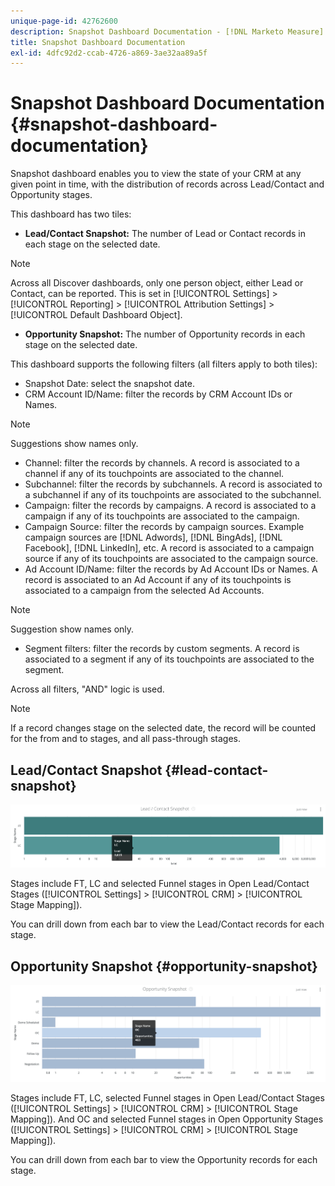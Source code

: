 ```yaml
---
unique-page-id: 42762600
description: Snapshot Dashboard Documentation - [!DNL Marketo Measure] - Product Documentation
title: Snapshot Dashboard Documentation
exl-id: 4dfc92d2-ccab-4726-a869-3ae32aa89a5f
---
```

# Snapshot Dashboard Documentation {#snapshot-dashboard-documentation}

Snapshot dashboard enables you to view the state of your CRM at any given point in time, with the distribution of records across Lead/Contact and Opportunity stages.

This dashboard has two tiles:

* **Lead/Contact Snapshot:** The number of Lead or Contact records in each stage on the selected date.

>[!NOTE]
>
>Across all Discover dashboards, only one person object, either Lead or Contact, can be reported. This is set in [!UICONTROL Settings] > [!UICONTROL Reporting] > [!UICONTROL Attribution Settings] > [!UICONTROL Default Dashboard Object].

* **Opportunity Snapshot:** The number of Opportunity records in each stage on the selected date.

This dashboard supports the following filters (all filters apply to both tiles):

* Snapshot Date: select the snapshot date.
* CRM Account ID/Name: filter the records by CRM Account IDs or Names.

>[!NOTE]
>
>Suggestions show names only.

* Channel: filter the records by channels. A record is associated to a channel if any of its touchpoints are associated to the channel.
* Subchannel: filter the records by subchannels. A record is associated to a subchannel if any of its touchpoints are associated to the subchannel.
* Campaign: filter the records by campaigns. A record is associated to a campaign if any of its touchpoints are associated to the campaign.
* Campaign Source: filter the records by campaign sources. Example campaign sources are [!DNL Adwords], [!DNL BingAds], [!DNL Facebook], [!DNL LinkedIn], etc. A record is associated to a campaign source if any of its touchpoints are associated to the campaign source.
* Ad Account ID/Name: filter the records by Ad Account IDs or Names. A record is associated to an Ad Account if any of its touchpoints is associated to a campaign from the selected Ad Accounts.

>[!NOTE]
>
>Suggestion show names only.

* Segment filters: filter the records by custom segments. A record is associated to a segment if any of its touchpoints are associated to the segment.

Across all filters, "AND" logic is used.

>[!NOTE]
>
>If a record changes stage on the selected date, the record will be counted for the from and to stages, and all pass-through stages.

## Lead/Contact Snapshot {#lead-contact-snapshot}

![](assets/one.png)

Stages include FT, LC and selected Funnel stages in Open Lead/Contact Stages ([!UICONTROL Settings] > [!UICONTROL CRM] > [!UICONTROL Stage Mapping]).

You can drill down from each bar to view the Lead/Contact records for each stage.

## Opportunity Snapshot {#opportunity-snapshot}

![](assets/two.png)

Stages include FT, LC, selected Funnel stages in Open Lead/Contact Stages ([!UICONTROL Settings] > [!UICONTROL CRM] > [!UICONTROL Stage Mapping]). And OC and selected Funnel stages in Open Opportunity Stages ([!UICONTROL Settings] > [!UICONTROL CRM] > [!UICONTROL Stage Mapping]).

You can drill down from each bar to view the Opportunity records for each stage.
